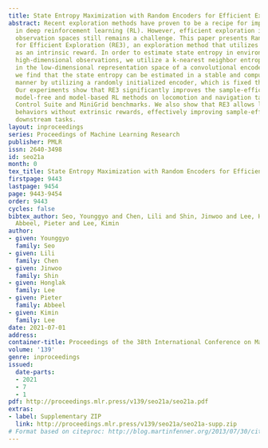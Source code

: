 ```yaml
---
title: State Entropy Maximization with Random Encoders for Efficient Exploration
abstract: Recent exploration methods have proven to be a recipe for improving sample-efficiency
  in deep reinforcement learning (RL). However, efficient exploration in high-dimensional
  observation spaces still remains a challenge. This paper presents Random Encoders
  for Efficient Exploration (RE3), an exploration method that utilizes state entropy
  as an intrinsic reward. In order to estimate state entropy in environments with
  high-dimensional observations, we utilize a k-nearest neighbor entropy estimator
  in the low-dimensional representation space of a convolutional encoder. In particular,
  we find that the state entropy can be estimated in a stable and compute-efficient
  manner by utilizing a randomly initialized encoder, which is fixed throughout training.
  Our experiments show that RE3 significantly improves the sample-efficiency of both
  model-free and model-based RL methods on locomotion and navigation tasks from DeepMind
  Control Suite and MiniGrid benchmarks. We also show that RE3 allows learning diverse
  behaviors without extrinsic rewards, effectively improving sample-efficiency in
  downstream tasks.
layout: inproceedings
series: Proceedings of Machine Learning Research
publisher: PMLR
issn: 2640-3498
id: seo21a
month: 0
tex_title: State Entropy Maximization with Random Encoders for Efficient Exploration
firstpage: 9443
lastpage: 9454
page: 9443-9454
order: 9443
cycles: false
bibtex_author: Seo, Younggyo and Chen, Lili and Shin, Jinwoo and Lee, Honglak and
  Abbeel, Pieter and Lee, Kimin
author:
- given: Younggyo
  family: Seo
- given: Lili
  family: Chen
- given: Jinwoo
  family: Shin
- given: Honglak
  family: Lee
- given: Pieter
  family: Abbeel
- given: Kimin
  family: Lee
date: 2021-07-01
address:
container-title: Proceedings of the 38th International Conference on Machine Learning
volume: '139'
genre: inproceedings
issued:
  date-parts:
  - 2021
  - 7
  - 1
pdf: http://proceedings.mlr.press/v139/seo21a/seo21a.pdf
extras:
- label: Supplementary ZIP
  link: http://proceedings.mlr.press/v139/seo21a/seo21a-supp.zip
# Format based on citeproc: http://blog.martinfenner.org/2013/07/30/citeproc-yaml-for-bibliographies/
---
```

